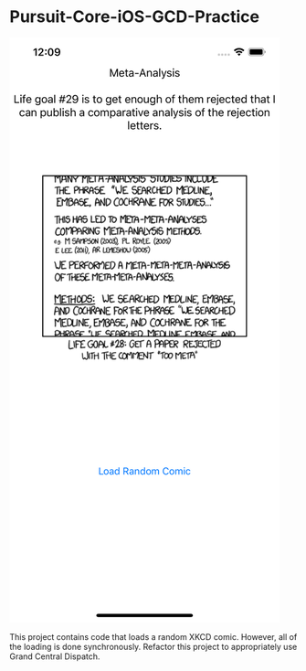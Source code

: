 # Pursuit-Core-iOS-GCD-Practice

![screenshot](./xkcdScreenshot.png)

This project contains code that loads a random XKCD comic.  However, all of the loading is done synchronously.  Refactor this project to appropriately use Grand Central Dispatch.
